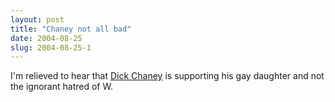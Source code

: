 ```yaml
---
layout: post
title: "Chaney not all bad"
date: 2004-08-25
slug: 2004-08-25-1
---
```


I&apos;m relieved to hear that  [Dick Chaney](http://www.sfgate.com/cgi-bin/article.cgi?file=/c/a/2004/08/25/MNGHQ8DV6Q1.DTL)  is supporting his gay daughter and not the ignorant hatred of W.  
